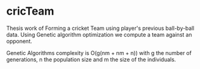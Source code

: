 # cricTeam

Thesis work of Forming a cricket Team using player's previous ball-by-ball data. Using Genetic algorithm optimization we compute a team against an opponent. 

Genetic Algorithms complexity is O(g(nm + nm + n)) with g the number of generations, n the population size and m the size of the individuals.
